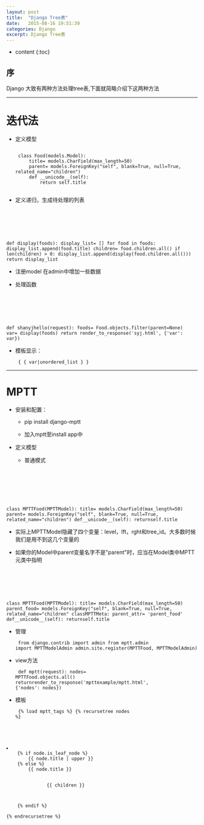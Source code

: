 ```yaml
---
layout: post
title:  "Django Tree表"
date:   2015-08-16 19:51:39
categories: Django
excerpt: Django Tree表
---
```


* content
{:toc}


## 序

Django 大致有两种方法处理tree表,下面就简略介绍下这两种方法

---

# 迭代法

 * 定义模型
     <pre><code>
    class Food(models.Model):
        title= models.CharField(max_length=50)
        parent= models.ForeignKey("self", blank=True, null=True, related_name="children")
        def __unicode__(self):
            return self.title
    </code></pre>

 * 定义递归，生成待处理的列表
      <pre><code>
def display(foods):
    display_list= []
    for food in foods:
        display_list.append(food.title)
        children= food.children.all()
        if len(children) > 0:
            display_list.append(display(food.children.all()))
    return display_list
        </code></pre>

 * 注册model 在admin中增加一些数据

 * 处理函数
      <pre><code>
def shanyjhello(request):
    foods= Food.objects.filter(parent=None)
    var= display(foods)
    return render_to_response('syj.html', \{'var': var\})
        </code></pre>

 * 模板显示：
       <pre><code>
{ { var\|unordered_list } }
        </code></pre>

---

# MPTT

 * 安装和配置：

   * pip install django-mptt

   * 加入mptt至install app中

 * 定义模型

   * 普通模式
     <pre><code>
class MPTTFood(MPTTModel):
    title= models.CharField(max_length=50)
    parent= models.ForeignKey("self", blank=True, null=True, related_name="children")
    def__unicode__(self):
        returnself.title
    </code></pre>

   * 实际上MPTTModel隐藏了四个变量：level，lft，rght和tree_id。大多数时候我们是用不到这几个变量的

   * 如果你的Model中parent变量名字不是"parent"时，应当在Model类中MPTT元类中指明
      <pre><code>
class MPTTFood(MPTTModel):
    title= models.CharField(max_length=50)
    parent_food= models.ForeignKey("self", blank=True, null=True, related_name="children"
    classMPTTMeta:
        parent_attr= 'parent_food'
    def__unicode__(self):
        returnself.title
    </code></pre>

 * 管理
       <pre><code>
from django.contrib import admin
from mptt.admin import MPTTModelAdmin
admin.site.register(MPTTFood, MPTTModelAdmin)
    </code></pre>

 * view方法
        <pre><code>
def mptt(request):
    nodes= MPTTFood.objects.all()
    returnrender_to_response('mpttexample/mptt.html', \{'nodes': nodes\})
        </code></pre>

 * 模板
         <pre><code>
{% load mptt_tags %}
{% recursetree nodes %}
<li>
    {% if node.is_leaf_node %}
        {{ node.title | upper }}
    {% else %}
        {{ node.title }}
        <ul>
            {{ children }}
        </ul>
    {% endif %}
</li>
{% endrecursetree %}
        </code></pre>
